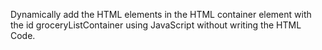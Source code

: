 Dynamically add the HTML elements in the HTML container element with the id groceryListContainer using JavaScript without writing the HTML Code.
